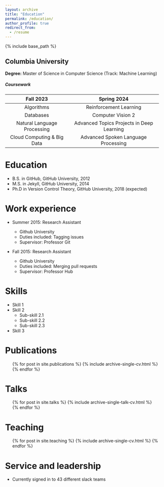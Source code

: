 ```yaml
---
layout: archive
title: "Education"
permalink: /education/
author_profile: true
redirect_from:
  - /resume
---
```


{% include base_path %}

## Columbia University

**Degree:** Master of Science in Computer Science (Track: Machine Learning)

##### Coursework

| Fall 2023 | Spring 2024 |
|:--------:|:-------:|
| Algorithms   | Reinforcement Learning  |
| Databases   | Computer Vision 2   |
| Natural Language Processing   | Advanced Topics Projects in Deep Learning   |
| Cloud Computing & Big Data   | Advanced Spoken Language Processing   |



Education
======
* B.S. in GitHub, GitHub University, 2012
* M.S. in Jekyll, GitHub University, 2014
* Ph.D in Version Control Theory, GitHub University, 2018 (expected)

Work experience
======
* Summer 2015: Research Assistant
  * Github University
  * Duties included: Tagging issues
  * Supervisor: Professor Git

* Fall 2015: Research Assistant
  * Github University
  * Duties included: Merging pull requests
  * Supervisor: Professor Hub
  
Skills
======
* Skill 1
* Skill 2
  * Sub-skill 2.1
  * Sub-skill 2.2
  * Sub-skill 2.3
* Skill 3

Publications
======
  <ul>{% for post in site.publications %}
    {% include archive-single-cv.html %}
  {% endfor %}</ul>
  
Talks
======
  <ul>{% for post in site.talks %}
    {% include archive-single-talk-cv.html %}
  {% endfor %}</ul>
  
Teaching
======
  <ul>{% for post in site.teaching %}
    {% include archive-single-cv.html %}
  {% endfor %}</ul>
  
Service and leadership
======
* Currently signed in to 43 different slack teams

